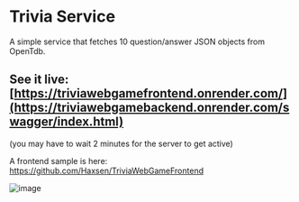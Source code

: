 # Trivia Service
A simple service that fetches 10 question/answer JSON objects from OpenTdb.
## See it live: [https://triviawebgamefrontend.onrender.com/](https://triviawebgamebackend.onrender.com/swagger/index.html)
(you may have to wait 2 minutes for the server to get active)

A frontend sample is here: https://github.com/Haxsen/TriviaWebGameFrontend

![image](https://github.com/user-attachments/assets/1587622a-244c-47b6-92e7-54275dad42dd)
